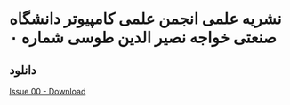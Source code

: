 # نشریه علمی انجمن علمی کامپیوتر دانشگاه صنعتی خواجه نصیر الدین طوسی شماره ۰
## دانلود
[Issue 00 - Download](https://github.com/kntu-ce-mag/issue-00/raw/master/CE_KNTU_ISSUE_00.pdf)

